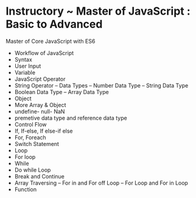 # Instructory ~ Master of JavaScript : Basic to Advanced
Master of Core JavaScript with ES6

 - Workflow of JavaScript
 - Syntax
 - User Input
 - Variable 
 - JavaScript Operator
 - String Operator 
 – Data Types 
 – Number Data Type 
 – String Data Type  
 - Boolean Data Type
 – Array Data Type 
 - Object 
 - More Array & Object
 - undefine- null- NaN
 - premetive data type and reference data type
 - Control Flow
 - If, If-else, If else-if else
 - For, Foreach
 - Switch Statement 
 - Loop
 - For loop
 - While
 - Do while Loop 
 - Break and Continue 
 - Array Traversing
 – For in and For off Loop 
 – For Loop and For in Loop 
 - Function

